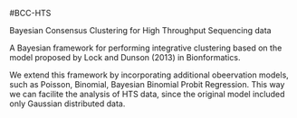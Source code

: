 #BCC-HTS

Bayesian Consensus Clustering for High Throughput Sequencing data

A Bayesian framework for performing integrative clustering based on the model proposed by Lock and Dunson (2013) in Bionformatics.

We extend this framework by incorporating additional obeervation models, such as Poisson, Binomial, Bayesian Binomial Probit Regression. This way we can facilite the analysis of HTS data, since the original model included only Gaussian distributed data.
